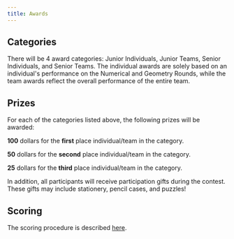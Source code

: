 ```yaml
---
title: Awards
---
```


## Categories
There will be 4 award categories: Junior Individuals, Junior Teams, Senior Individuals,
and Senior Teams. The individual awards are solely based on an individual's performance on the
Numerical and Geometry Rounds, while the team awards reflect the overall performance of the
entire team.

## Prizes
For each of the categories listed above, the following prizes will be awarded:

**100** dollars for the **first** place individual/team in the category.

**50** dollars for the **second** place individual/team in the category.

**25** dollars for the **third** place individual/team in the category.

In addition, all participants will receive participation gifts during the contest. These gifts may include stationery, pencil cases, and puzzles!

## Scoring
The scoring procedure is described [here](/files/UTMC_Scoring_Guidelines.pdf).
